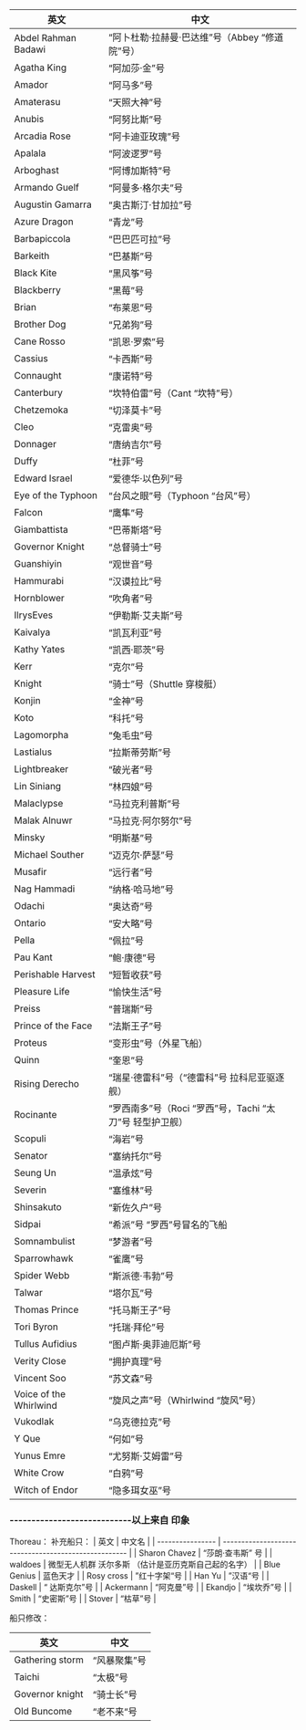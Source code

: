 | 英文                   | 中文                                                     |
| ---------------------- | -------------------------------------------------------- |
| Abdel Rahman Badawi    | “阿卜杜勒·拉赫曼·巴达维”号（Abbey “修道院”号）           |
| Agatha King            | “阿加莎·金”号                                            |
| Amador                 | “阿马多”号                                               |
| Amaterasu              | “天照大神”号                                             |
| Anubis                 | “阿努比斯”号                                             |
| Arcadia Rose           | “阿卡迪亚玫瑰”号                                         |
| Apalala                | “阿波逻罗”号                                             |
| Arboghast              | “阿博加斯特”号                                           |
| Armando Guelf          | “阿曼多·格尔夫”号                                        |
| Augustin Gamarra       | “奥古斯汀·甘加拉”号                                      |
| Azure Dragon           | “青龙”号                                                 |
| Barbapiccola           | “巴巴匹可拉”号                                           |
| Barkeith               | “巴基斯”号                                               |
| Black Kite             | “黑风筝”号                                               |
| Blackberry             | “黑莓”号                                                 |
| Brian                  | “布莱恩”号                                               |
| Brother Dog            | “兄弟狗”号                                               |
| Cane Rosso             | “凯恩·罗索”号                                            |
| Cassius                | “卡西斯”号                                               |
| Connaught              | “康诺特”号                                               |
| Canterbury             | “坎特伯雷”号（Cant “坎特”号）                            |
| Chetzemoka             | “切泽莫卡”号                                             |
| Cleo                   | “克雷奥”号                                               |
| Donnager               | “唐纳吉尔”号                                             |
| Duffy                  | “杜菲”号                                                 |
| Edward Israel          | “爱德华·以色列”号                                        |
| Eye of the Typhoon     | “台风之眼”号（Typhoon “台风”号）                         |
| Falcon                 | “鹰隼”号                                                 |
| Giambattista           | “巴蒂斯塔”号                                             |
| Governor Knight        | “总督骑士”号                                             |
| Guanshiyin             | “观世音”号                                               |
| Hammurabi              | “汉谟拉比”号                                             |
| Hornblower             | “吹角者”号                                               |
| IlrysEves              | “伊勒斯·艾夫斯”号                                        |
| Kaivalya               | “凯瓦利亚”号                                             |
| Kathy Yates            | “凯西·耶茨”号                                            |
| Kerr                   | “克尔”号                                                 |
| Knight                 | “骑士”号（Shuttle 穿梭艇）                               |
| Konjin                 | “金神”号                                                 |
| Koto                   | “科托”号                                                 |
| Lagomorpha             | “兔毛虫”号                                               |
| Lastialus              | “拉斯蒂劳斯”号                                           |
| Lightbreaker           | “破光者”号                                               |
| Lin Siniang            | “林四娘”号                                               |
| Malaclypse             | “马拉克利普斯”号                                         |
| Malak Alnuwr           | “马拉克·阿尔努尔”号                                      |
| Minsky                 | “明斯基”号                                               |
| Michael Souther        | “迈克尔·萨瑟”号                                          |
| Musafir                | “远行者”号                                               |
| Nag Hammadi            | “纳格·哈马地”号                                          |
| Odachi                 | “奥达奇”号                                               |
| Ontario                | “安大略”号                                               |
| Pella                  | “佩拉”号                                                 |
| Pau Kant               | “鲍·康德”号                                              |
| Perishable Harvest     | “短暂收获”号                                             |
| Pleasure Life          | “愉快生活”号                                             |
| Preiss                 | “普瑞斯”号                                               |
| Prince of the Face     | “法斯王子”号                                             |
| Proteus                | “变形虫”号（外星飞船）                                   |
| Quinn                  | “奎恩”号                                                 |
| Rising Derecho         | “瑞星·德雷科”号（“德雷科”号 拉科尼亚驱逐舰）             |
| Rocinante              | “罗西南多”号（Roci “罗西”号，Tachi “太刀”号 轻型护卫舰） |
| Scopuli                | “海岩”号                                                 |
| Senator                | “塞纳托尔”号                                             |
| Seung Un               | “温承炫”号                                               |
| Severin                | “塞维林”号                                               |
| Shinsakuto             | “新佐久户”号                                             |
| Sidpai                 | “希派”号 “罗西”号冒名的飞船                              |
| Somnambulist           | “梦游者”号                                               |
| Sparrowhawk            | “雀鹰”号                                                 |
| Spider Webb            | “斯派德·韦勃”号                                          |
| Talwar                 | “塔尔瓦”号                                               |
| Thomas Prince          | “托马斯王子”号                                           |
| Tori Byron             | “托瑞·拜伦”号                                            |
| Tullus Aufidius        | “图卢斯·奥菲迪厄斯”号                                    |
| Verity Close           | “拥护真理”号                                             |
| Vincent Soo            | “苏文森”号                                               |
| Voice of the Whirlwind | “旋风之声”号（Whirlwind “旋风”号）                       |
| Vukodlak               | “乌克德拉克”号                                           |
| Y Que                  | “何如”号                                                 |
| Yunus Emre             | “尤努斯·艾姆雷”号                                        |
| White Crow             | “白鸦”号                                                 |
| Witch of Endor         | “隐多珥女巫”号                                           |

### ----------------------------以上来自 印象

Thoreau：
补充船只：
| 英文             | 中文名                                               |
| ---------------- | ---------------------------------------------------- |
| Sharon Chavez    | “莎朗·查韦斯” 号                                     |
| waldoes          | 微型无人机群 沃尔多斯 （估计是亚历克斯自己起的名字） |
| Blue Genius      | 蓝色天才                                             |
| Rosy cross       | ”红十字架“号                                         |
| Han Yu           | ”汉语“号                                             |
| Daskell          | “ 达斯克尔”号                                        |
| Ackermann        | “阿克曼”号                                           |
| Ekandjo          | “埃坎乔”号                                           |
| Smith            | “史密斯”号                                           |
| Stover           | “枯草”号                                             |

船只修改： 

| 英文            | 中文         |
| --------------- | ------------ |
| Gathering storm | “风暴聚集”号 |
| Taichi          | “太极”号     |
| Governor knight | “骑士长”号   |
| Old Buncome     | “老不来“号   |
